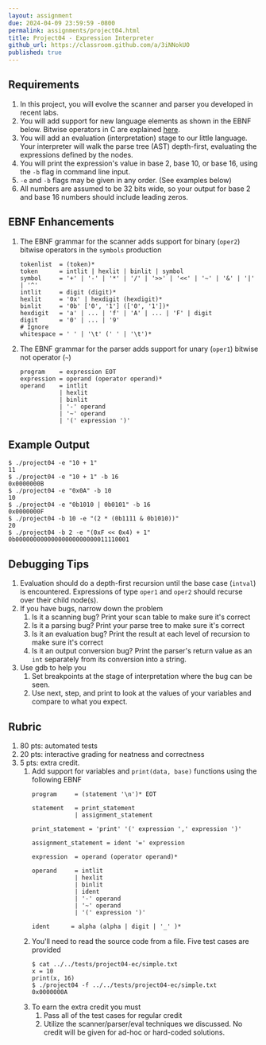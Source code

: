 ```yaml
---
layout: assignment
due: 2024-04-09 23:59:59 -0800
permalink: assignments/project04.html
title: Project04 - Expression Interpreter
github_url: https://classroom.github.com/a/3iNNokUO
published: true
---
```


## Requirements

1. In this project, you will evolve the scanner and parser you developed in recent labs.
1. You will add support for new language elements as shown in the EBNF below. Bitwise operators in C are explained [here](https://www.tutorialspoint.com/cprogramming/c_bitwise_operators.htm).
1. You will add an evaluation (interpretation) stage to our little language. Your interpreter will walk the parse tree (AST) depth-first, evaluating the expressions defined by the nodes. 
1. You will print the expression's value in base 2, base 10, or base 16, using the `-b` flag in command line input.
1. `-e` and `-b` flags may be given in any order. (See examples below)
1. All numbers are assumed to be 32 bits wide, so your output for base 2 and base 16 numbers should include leading zeros.

## EBNF Enhancements
1. The EBNF grammar for the scanner adds support for binary (`oper2`) bitwise operators in the `symbols` production 
    ```
    tokenlist  = (token)*
    token      = intlit | hexlit | binlit | symbol
    symbol     = '+' | '-' | '*' | '/' | '>>' | '<<' | '~' | '&' | '|' | '^'
    intlit     = digit (digit)*
    hexlit     = '0x' | hexdigit (hexdigit)*
    binlit     = '0b' ['0', '1'] (['0', '1'])*
    hexdigit   = 'a' | ... | 'f' | 'A' | ... | 'F' | digit
    digit      = '0' | ... | '9'
    # Ignore
    whitespace = ' ' | '\t' (' ' | '\t')*
    ```
1. The EBNF grammar for the parser adds support for unary (`oper1`) bitwise not operator (`~`)
    ```
    program    = expression EOT
    expression = operand (operator operand)*
    operand    = intlit
               | hexlit
               | binlit
               | '-' operand
               | '~' operand
               | '(' expression ')'
    ```

## Example Output
```
$ ./project04 -e "10 + 1"
11
$ ./project04 -e "10 + 1" -b 16
0x0000000B
$ ./project04 -e "0x0A" -b 10
10
$ ./project04 -e "0b1010 | 0b0101" -b 16
0x0000000F
$ ./project04 -b 10 -e "(2 * (0b1111 & 0b1010))"
20
$ ./project04 -b 2 -e "(0xF << 0x4) + 1"
0b00000000000000000000000011110001
```

## Debugging Tips
1. Evaluation should do a depth-first recursion until the base case (`intval`) is encountered. Expressions of type `oper1` and `oper2` should recurse over their child node(s).
1. If you have bugs, narrow down the problem
    1. Is it a scanning bug? Print your scan table to make sure it's correct
    1. Is it a parsing bug? Print your parse tree to make sure it's correct
    1. Is it an evaluation bug? Print the result at each level of recursion to make sure it's correct
    1. Is it an output conversion bug? Print the parser's return value as an `int` separately from its conversion into a string.
1. Use gdb to help you
    1. Set breakpoints at the stage of interpretation where the bug can be seen.
    1. Use next, step, and print to look at the values of your variables and compare to what you expect.

## Rubric
1. 80 pts: automated tests
1. 20 pts: interactive grading for neatness and correctness
1. 5 pts: extra credit. 
    1. Add support for variables and `print(data, base)` functions using the following EBNF
        ```text
        program     = (statement '\n')* EOT

        statement   = print_statement
                    | assignment_statement

        print_statement = 'print' '(' expression ',' expression ')'

        assignment_statement = ident '=' expression

        expression  = operand (operator operand)*

        operand     = intlit
                    | hexlit
                    | binlit
                    | ident
                    | '-' operand
                    | '~' operand
                    | '(' expression ')'

        ident      = alpha (alpha | digit | '_' )*
        ```
    1. You'll need to read the source code from a file. Five test cases are provided
        ```text
        $ cat ../../tests/project04-ec/simple.txt
        x = 10
        print(x, 16)
        $ ./project04 -f ../../tests/project04-ec/simple.txt
        0x0000000A
        ```
    1. To earn the extra credit you must
        1. Pass all of the test cases for regular credit
        1. Utilize the scanner/parser/eval techniques we discussed. No credit will be given for ad-hoc or hard-coded solutions.